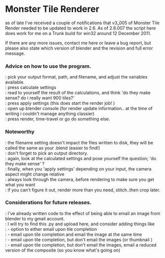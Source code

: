 Monster Tile Renderer
====

as of late I've received a couple of notifications that v3_005 of Monster Tile Render needed to
be updated to work in 2.6. As of 2.6.007 the script here does work for me on a Trunk build for win32 
around 12 December 2011.

If there are any more issues, contact me here or leave a bug report, but please also state which version of blender
and the revision and full error message.  

###  Advice on how to use the program.  
: pick your output format, path, and filename, and adjust the variables available.  
: press calculate settings  
: read to yourself the result of the calculations, and think 'do they make sense? do i really want 900 tiles?'  
: press apply settings  (this does start the render job! )  
: open up blender console (for render update information.. at the time of writing i couldn't manage anything classier)  
: press render, time-travel or go do something else.  

###  Noteworthy  
: the filename setting doesn't impact the files written to disk, they will be called the same as your .blend (easier to find!)  
: don't forget to pick an output directory.  
: again, look at the calculated settings and pose yourself the question; 'do they make sense' ?  
: finally, when you 'apply settings' depending on your input, the camera aspect might change relative  
: always look through the camera, before rendering to make sure you get what you want  
: if you can't figure it out, render more than you need, stitch..then crop later.

###  Considerations for future releases.  
: I've already written code to the effect of being able to email an image from blender to my gmail account.  
: I will try to find this .py and upload here, and consider adding things like  
: - option to either email upon tile completion  
: - email upon tile completion and email the image at the same time  
: - email upon tile completion, but don't email the images  (or thumbnail )  
: - email upon tile completion, but don't email the images, email a reduced version of the composite (so you know what's going on)  